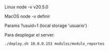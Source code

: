 Linux node -v v20.5.0

MacOS node -v definir

Params
?usuid=1 (local storage 'usuario')

Para desplegar el server:

`./deploy.sh 10.0.0.153 modulos/modulo_reportes`
